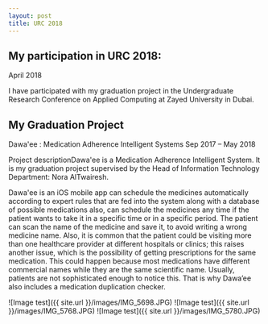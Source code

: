 ```yaml
---
layout: post
title: URC 2018
---
```


## My participation in URC 2018:
April 2018

I have participated with my graduation project in the Undergraduate Research Conference on Applied Computing at Zayed University in Dubai.

## My Graduation Project

Dawa'ee : Medication Adherence Intelligent Systems
Sep 2017 – May 2018

Project descriptionDawa'ee is a Medication Adherence Intelligent System. It is my graduation project supervised by the Head of Information Technology Department: Nora AlTwairesh.


Dawa'ee is an iOS mobile app can schedule the medicines automatically according to expert rules that are fed into the system along with a database of possible medications also, can schedule the medicines any time if the patient wants to take it in a specific time or in a specific period. The patient can scan the name of the medicine and save it, to avoid writing a wrong medicine name. Also, it is common that the patient could be visiting more than one healthcare provider at different hospitals or clinics; this raises another issue, which is the possibility of getting prescriptions for the same medication. This could happen because most medications have different commercial names while they are the same scientific name. Usually, patients are not sophisticated enough to notice this. That is why Dawa’ee also includes a medication duplication checker.


![Image test]({{ site.url }}/images/IMG_5698.JPG)
![Image test]({{ site.url }}/images/IMG_5768.JPG)
![Image test]({{ site.url }}/images/IMG_5780.JPG)



